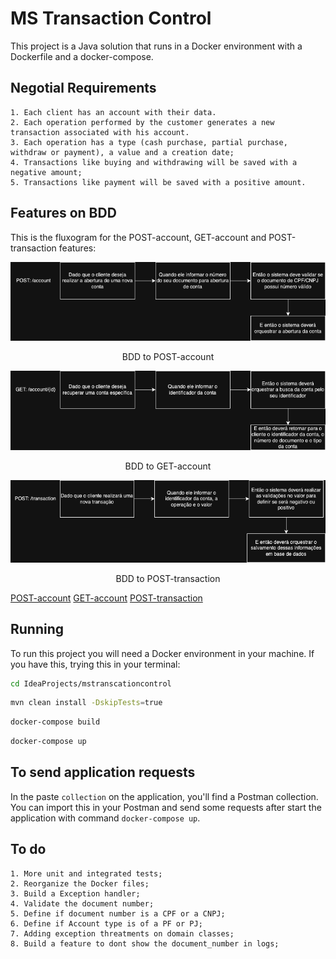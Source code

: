 
# MS Transaction Control

This project is a Java solution that runs in a Docker environment with a Dockerfile and a docker-compose.

## Negotial Requirements

```text
1. Each client has an account with their data.
2. Each operation performed by the customer generates a new transaction associated with his account.
3. Each operation has a type (cash purchase, partial purchase, withdraw or payment), a value and a creation date;
4. Transactions like buying and withdrawing will be saved with a negative amount;
5. Transactions like payment will be saved with a positive amount.
```

## Features on BDD

This is the fluxogram for the POST-account, GET-account and POST-transaction features:

<div align="center">
    <img src="./doc/post-account.png" alt="BDD to POST-account">
    <p>BDD to POST-account</p>
</div>

<div align="center">
    <img src="./doc/get-account.png" alt="BDD to GET-account">
    <p>BDD to GET-account</p>
</div>

<div align="center">
    <img src="./doc/post-transaction.png" alt="BDD to POST-transaction">
    <p>BDD to POST-transaction</p>
</div>

[POST-account](./doc/post-account.png)
[GET-account](./doc/get-account.png)
[POST-transaction](./doc/post-transaction.png)

## Running

To run this project you will need a Docker environment in your machine. If you have this, trying this in your terminal:

```bash
cd IdeaProjects/mstranscationcontrol
```

```bash
mvn clean install -DskipTests=true
```

```bash
docker-compose build
```

```bash
docker-compose up
```

## To send application requests

In the paste `collection` on the application, you'll find a Postman collection. You can import this in your Postman and send some requests after start the application with command `docker-compose up`.

## To do

```text
1. More unit and integrated tests;
2. Reorganize the Docker files;
3. Build a Exception handler;
4. Validate the document number;
5. Define if document number is a CPF or a CNPJ;
6. Define if Account type is of a PF or PJ;
7. Adding exception threatments on domain classes;
8. Build a feature to dont show the document_number in logs;
```